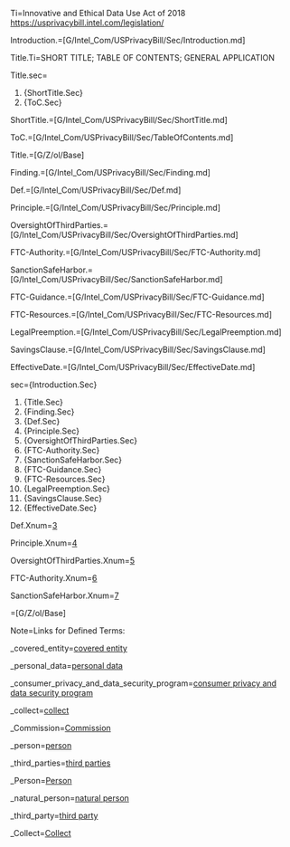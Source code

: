 Ti=Innovative and Ethical Data Use Act of 2018<br><a href="https://usprivacybill.intel.com/legislation/">https://usprivacybill.intel.com/legislation/</a>

Introduction.=[G/Intel_Com/USPrivacyBill/Sec/Introduction.md]

Title.Ti=SHORT TITLE; TABLE OF CONTENTS; GENERAL APPLICATION

Title.sec=<ol><li>{ShortTitle.Sec}<li>{ToC.Sec}</ol>

ShortTitle.=[G/Intel_Com/USPrivacyBill/Sec/ShortTitle.md]

ToC.=[G/Intel_Com/USPrivacyBill/Sec/TableOfContents.md]

Title.=[G/Z/ol/Base]

Finding.=[G/Intel_Com/USPrivacyBill/Sec/Finding.md]

Def.=[G/Intel_Com/USPrivacyBill/Sec/Def.md]

Principle.=[G/Intel_Com/USPrivacyBill/Sec/Principle.md]

OversightOfThirdParties.=[G/Intel_Com/USPrivacyBill/Sec/OversightOfThirdParties.md]

FTC-Authority.=[G/Intel_Com/USPrivacyBill/Sec/FTC-Authority.md]

SanctionSafeHarbor.=[G/Intel_Com/USPrivacyBill/Sec/SanctionSafeHarbor.md]

FTC-Guidance.=[G/Intel_Com/USPrivacyBill/Sec/FTC-Guidance.md]

FTC-Resources.=[G/Intel_Com/USPrivacyBill/Sec/FTC-Resources.md]

LegalPreemption.=[G/Intel_Com/USPrivacyBill/Sec/LegalPreemption.md]

SavingsClause.=[G/Intel_Com/USPrivacyBill/Sec/SavingsClause.md]

EffectiveDate.=[G/Intel_Com/USPrivacyBill/Sec/EffectiveDate.md]


sec={Introduction.Sec}<ol><li>{Title.Sec}<li>{Finding.Sec}<li>{Def.Sec}<li>{Principle.Sec}<li>{OversightOfThirdParties.Sec}<li>{FTC-Authority.Sec}<li>{SanctionSafeHarbor.Sec}<li>{FTC-Guidance.Sec}<li>{FTC-Resources.Sec}<li>{LegalPreemption.Sec}<li>{SavingsClause.Sec}<li>{EffectiveDate.Sec}</ol>


Def.Xnum=<a href='#Def.Sec'>3</a>

Principle.Xnum=<a href='#Principle.Sec'>4</a>

OversightOfThirdParties.Xnum=<a href='#OversightOfThirdParties.Sec'>5</a>

FTC-Authority.Xnum=<a href='#FTC-Authority.Sec'>6</a>

SanctionSafeHarbor.Xnum=<a href='#SanctionSafeHarbor.Sec'>7</a>

=[G/Z/ol/Base]

Note=Links for Defined Terms:

_covered_entity=<a href='#Def.covered_entity.Sec' class='param'>covered entity</a>

_personal_data=<a href='#Def.personal_data.Sec' class='param'>personal data</a>

_consumer_privacy_and_data_security_program=<a href='#Def.consumer_privacy_and_data_security_program.Sec' class='param'>consumer privacy and data security program</a>

_collect=<a href='#Def.collect.Sec' class='param'>collect</a>

_Commission=<a href='#Def.Commission.Sec' class='param'>Commission</a>

_person=<a href='#Def.person.Sec' class='param'>person</a>

_third_parties=<a href='#Def.third_party.Sec' class='param'>third parties</a>

_Person=<a href='#Def.person.Sec' class='param'>Person</a>

_natural_person=<a href='#Def.natural_person.Sec' class='param'>natural person</a>

_third_party=<a href='#Def.third_party.Sec' class='param'>third party</a>

_Collect=<a href='#Def.collect.Sec' class='param'>Collect</a>